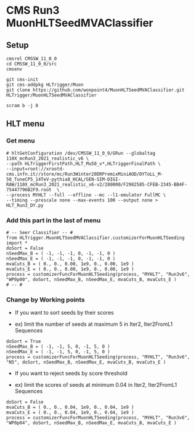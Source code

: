 # CMS Run3 MuonHLTSeedMVAClassifier

## Setup
```shell
cmsrel CMSSW_11_0_0
cd CMSSW_11_0_0/src
cmsenv

git cms-init
git cms-addpkg HLTrigger/Muon
git clone https://github.com/wonpoint4/MuonHLTSeedMVAClassifier.git HLTrigger/MuonHLTSeedMVAClassifier

scram b -j 8
```

## HLT menu
### Get menu

```shell
# hltGetConfiguration /dev/CMSSW_11_0_0/GRun --globaltag 110X_mcRun3_2021_realistic_v6 \
--path HLTriggerFirstPath,HLT_Mu50_v*,HLTriggerFinalPath \
--input=root://xrootd-cms.infn.it//store/mc/Run3Winter20DRPremixMiniAOD/DYToLL_M-50_TuneCP5_14TeV-pythia8_HCAL/GEN-SIM-DIGI-RAW/110X_mcRun3_2021_realistic_v6-v2/280000/F2982585-CFEB-2345-BB4F-75447796B2F9.root  \
--process MYHLT --full --offline --mc --l1-emulator FullMC \
--timing --prescale none --max-events 100 --output none > HLT_Run3_DY.py
```
### Add this part in the last of menu
```shell
# -- Seer Classifier -- #                                                                            
from HLTrigger.MuonHLTSeedMVAClassifier.customizerForMuonHLTSeeding import *
doSort = False
nSeedMax_B = ( -1, -1, -1, 0, -1, -1, 0 )
nSeedMax_E = ( -1, -1, -1, 0, -1, -1, 0 )
mvaCuts_B = ( 0., 0., 0.00, 1e9, 0., 0.00, 1e9 )
mvaCuts_E = ( 0., 0., 0.00, 1e9, 0., 0.00, 1e9 )
process = customizerFuncForMuonHLTSeeding(process, "MYHLT", "Run3v6", "WP0p00", doSort, nSeedMax_B, nSeedMax_E, mvaCuts_B, mvaCuts_E )
# -- #
```
### Change by Working points
 * If you want to sort seeds by their scores
  - ex) limit the number of seeds at maximum 5 in Iter2, Iter2FromL1 Sequences
```shell
doSort = True
nSeedMax_B = ( -1, -1, 5, 0, -1, 5, 0 )
nSeedMax_E = ( -1, -1, 5, 0, -1, 5, 0 )
process = customizerFuncForMuonHLTSeeding(process, "MYHLT", "Run3v6", "N5", doSort, nSeedMax_B, nSeedMax_E, mvaCuts_B, mvaCuts_E )
```
 * If you want to reject seeds by score threshold
  - ex) limit the scores of seeds at minimum 0.04 in Iter2, Iter2FromL1 Sequences
```shell
doSort = False
mvaCuts_B = ( 0., 0., 0.04, 1e9, 0., 0.04, 1e9 )
mvaCuts_E = ( 0., 0., 0.04, 1e9, 0., 0.04, 1e9 )
process = customizerFuncForMuonHLTSeeding(process, "MYHLT", "Run3v6", "WP0p04", doSort, nSeedMax_B, nSeedMax_E, mvaCuts_B, mvaCuts_E )
```
